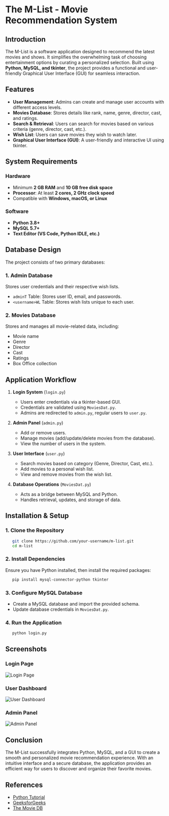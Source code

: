 # The M-List - Movie Recommendation System

## Introduction
The M-List is a software application designed to recommend the latest movies and shows. It simplifies the overwhelming task of choosing entertainment options by curating a personalized selection. Built using **Python, MySQL, and tkinter**, the project provides a functional and user-friendly Graphical User Interface (GUI) for seamless interaction.

## Features
- **User Management**: Admins can create and manage user accounts with different access levels.
- **Movies Database**: Stores details like rank, name, genre, director, cast, and ratings.
- **Search & Retrieval**: Users can search for movies based on various criteria (genre, director, cast, etc.).
- **Wish List**: Users can save movies they wish to watch later.
- **Graphical User Interface (GUI)**: A user-friendly and interactive UI using tkinter.

## System Requirements
### Hardware
- Minimum **2 GB RAM** and **10 GB free disk space**
- **Processor**: At least **2 cores, 2 GHz clock speed**
- Compatible with **Windows, macOS, or Linux**

### Software
- **Python 3.8+**
- **MySQL 5.7+**
- **Text Editor (VS Code, Python IDLE, etc.)**

## Database Design
The project consists of two primary databases:

### 1. Admin Database
Stores user credentials and their respective wish lists.
- `adminT` Table: Stores user ID, email, and passwords.
- `<username>WL` Table: Stores wish lists unique to each user.

### 2. Movies Database
Stores and manages all movie-related data, including:
- Movie name
- Genre
- Director
- Cast
- Ratings
- Box Office collection

## Application Workflow
1. **Login System** (`login.py`)
   - Users enter credentials via a tkinter-based GUI.
   - Credentials are validated using `MoviesDat.py`.
   - Admins are redirected to `admin.py`, regular users to `user.py`.

2. **Admin Panel** (`admin.py`)
   - Add or remove users.
   - Manage movies (add/update/delete movies from the database).
   - View the number of users in the system.

3. **User Interface** (`user.py`)
   - Search movies based on category (Genre, Director, Cast, etc.).
   - Add movies to a personal wish list.
   - View and remove movies from the wish list.

4. **Database Operations** (`MoviesDat.py`)
   - Acts as a bridge between MySQL and Python.
   - Handles retrieval, updates, and storage of data.

## Installation & Setup
### 1. Clone the Repository
```bash
   git clone https://github.com/your-username/m-list.git
   cd m-list
```

### 2. Install Dependencies
Ensure you have Python installed, then install the required packages:
```bash
   pip install mysql-connector-python tkinter
```

### 3. Configure MySQL Database
- Create a MySQL database and import the provided schema.
- Update database credentials in `MoviesDat.py`.

### 4. Run the Application
```bash
   python login.py
```

## Screenshots
### Login Page
![Login Page](screenshots/login.png)

### User Dashboard
![User Dashboard](screenshots/user_dashboard.png)

### Admin Panel
![Admin Panel](screenshots/admin_panel.png)

## Conclusion
The M-List successfully integrates Python, MySQL, and a GUI to create a smooth and personalized movie recommendation experience. With an intuitive interface and a secure database, the application provides an efficient way for users to discover and organize their favorite movies.

## References
- [Python Tutorial](https://pythontutorial.net)
- [GeeksforGeeks](https://geeksforgeeks.org)
- [The Movie DB](https://themoviedb.org)
